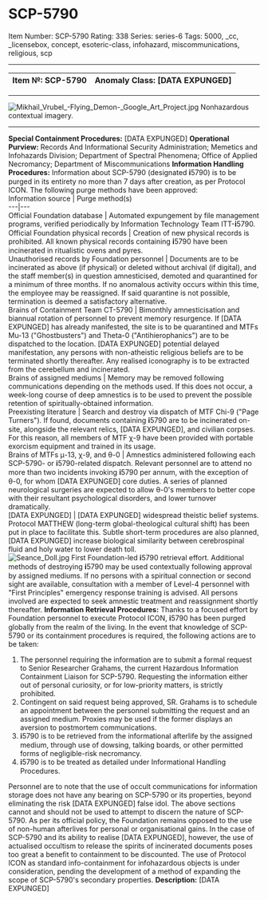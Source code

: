 # SCP-5790
Item Number: SCP-5790
Rating: 338
Series: series-6
Tags: 5000, _cc, _licensebox, concept, esoteric-class, infohazard, miscommunications, religious, scp

---

  
**Item №:** SCP-5790 | **Anomaly Class:** [DATA EXPUNGED]  
---|---  
* * *
![Mikhail_Vrubel_-_Flying_Demon_-_Google_Art_Project.jpg](https://scp-wiki.wdfiles.com/local--files/scp-5790/Mikhail_Vrubel_-_Flying_Demon_-_Google_Art_Project.jpg)
Nonhazardous contextual imagery.
* * *
**Special Containment Procedures:** [DATA EXPUNGED]
**Operational Purview:** Records And Informational Security Administration; Memetics and Infohazards Division; Department of Spectral Phenomena; Office of Applied Necromancy; Department of Miscommunications
**Information Handling Procedures:** Information about SCP-5790 (designated 𝐢5790) is to be purged in its entirety no more than 7 days after creation, as per Protocol ICON. The following purge methods have been approved:  
Information source | Purge method(s)  
---|---  
Official Foundation database | Automated expungement by file management programs, verified periodically by Information Technology Team ITT-𝐢5790.  
Official Foundation physical records | Creation of new physical records is prohibited. All known physical records containing 𝐢5790 have been incinerated in ritualistic ovens and pyres.  
Unauthorised records by Foundation personnel | Documents are to be incinerated as above (if physical) or deleted without archival (if digital), and the staff member(s) in question amnesticised, demoted and quarantined for a minimum of three months. If no anomalous activity occurs within this time, the employee may be reassigned. If said quarantine is not possible, termination is deemed a satisfactory alternative.  
Brains of Containment Team CT-5790 | Bimonthly amnesticisation and biannual rotation of personnel to prevent memory resurgence. If [DATA EXPUNGED] has already manifested, the site is to be quarantined and MTFs Mu-13 ("Ghostbusters") and Theta-0 ("Antihierophanics") are to be dispatched to the location. [DATA EXPUNGED] potential delayed manifestation, any persons with non-atheistic religious beliefs are to be terminated shortly thereafter. Any realised iconography is to be extracted from the cerebellum and incinerated.  
Brains of assigned mediums | Memory may be removed following communications depending on the methods used. If this does not occur, a week-long course of deep amnestics is to be used to prevent the possible retention of spiritually-obtained information.  
Preexisting literature | Search and destroy via dispatch of MTF Chi-9 ("Page Turners"). If found, documents containing 𝐢5790 are to be incinerated on-site, alongside the relevant relics, [DATA EXPUNGED], and civilian corpses. For this reason, all members of MTF χ-9 have been provided with portable exorcism equipment and trained in its usage.  
Brains of MTFs μ-13, χ-9, and θ-0 | Amnestics administered following each SCP-5790- or 𝐢5790-related dispatch. Relevant personnel are to attend no more than two incidents invoking 𝐢5790 per annum, with the exception of θ-0, for whom [DATA EXPUNGED] core duties. A series of planned neurological surgeries are expected to allow θ-0's members to better cope with their resultant psychological disorders, and lower turnover dramatically.  
[DATA EXPUNGED] | [DATA EXPUNGED] widespread theistic belief systems. Protocol MATTHEW (long-term global-theological cultural shift) has been put in place to facilitate this. Subtle short-term procedures are also planned, [DATA EXPUNGED] increase biological similarity between cerebrospinal fluid and holy water to lower death toll.  
![Seance_Doll.jpg](https://scp-wiki.wdfiles.com/local--files/scp-5790/Seance_Doll.jpg)
First Foundation-led 𝐢5790 retrieval effort.
Additional methods of destroying 𝐢5790 may be used contextually following approval by assigned mediums. If no persons with a spiritual connection or second sight are available, consultation with a member of Level-4 personnel with "First Principles" emergency response training is advised. All persons involved are expected to seek amnestic treatment and reassignment shortly thereafter.
**Information Retrieval Procedures:** Thanks to a focused effort by Foundation personnel to execute Protocol ICON, 𝐢5790 has been purged globally from the realm of the living. In the event that knowledge of SCP-5790 or its containment procedures is required, the following actions are to be taken:
  1. The personnel requiring the information are to submit a formal request to Senior Researcher Grahams, the current Hazardous Information Containment Liaison for SCP-5790. Requesting the information either out of personal curiosity, or for low-priority matters, is strictly prohibited.
  2. Contingent on said request being approved, SR. Grahams is to schedule an appointment between the personnel submitting the request and an assigned medium. Proxies may be used if the former displays an aversion to postmortem communications.
  3. 𝐢5790 is to be retrieved from the informational afterlife by the assigned medium, through use of dowsing, talking boards, or other permitted forms of negligible-risk necromancy.
  4. 𝐢5790 is to be treated as detailed under Informational Handling Procedures.

Personnel are to note that the use of occult communications for information storage does not have any bearing on SCP-5790 or its properties, beyond eliminating the risk [DATA EXPUNGED] false idol. The above sections cannot and should not be used to attempt to discern the nature of SCP-5790.
As per its official policy, the Foundation remains opposed to the use of non-human afterlives for personal or organisational gains. In the case of SCP-5790 and its ability to realise [DATA EXPUNGED], however, the use of actualised occultism to release the spirits of incinerated documents poses too great a benefit to containment to be discounted.
The use of Protocol ICON as standard info-containment for infohazardous objects is under consideration, pending the development of a method of expanding the scope of SCP-5790's secondary properties.
**Description:** [DATA EXPUNGED]